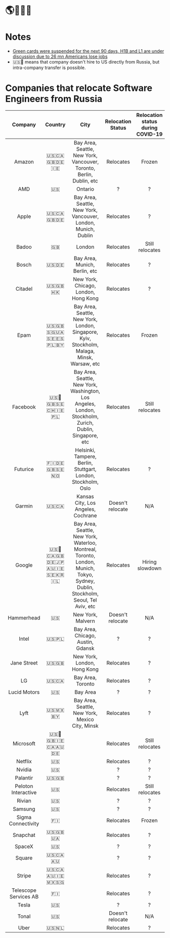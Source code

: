 # 🌎🚜🇷🇺

# Notes
* [Green cards were suspended for the next 90 days, H1B and L1 are under discussion due to 26 mn Americans lose jobs](https://www.business-standard.com/article/economy-policy/trump-urged-to-suspend-h1b-other-visas-after-26-mn-americans-lose-jobs-120042500004_1.html) 
* 🇺🇸🚜 means that company doesn't hire to US directly from Russia, but intra-company transfer is possible.

# Companies that relocate Software Engineers from Russia
|        Company        |     Country       |                                   City                                    | Relocation Status | Relocation status during COVID-19 |
|:---------------------:|:-----------------:|:-------------------------------------------------------------------------:|:-----------------:|:---------------------------------:|
|        Amazon         |     🇺🇸🇨🇦🇬🇧🇩🇪🇮🇪     |    Bay Area, Seattle, New York, Vancouver, Toronto, Berlin, Dublin, etc   |  Relocates |             Frozen              |
|          AMD          |         🇺🇸        |                                  Ontario                                  |      ?         |               ?                 |
|         Apple         |      🇺🇸🇨🇦🇬🇧🇩🇪      |     Bay Area, Seattle, New York, Vancouver, London, Munich, Dublin        |                 Relocates |               ?                 |  
|         Badoo         |         🇬🇧        |                                  London                                   | Relocates |           Still relocates       |
|         Bosch         |        🇺🇸🇩🇪       |                      Bay Area, Munich, Berlin, etc                        |  Relocates     |                 ?           |
|         Citadel       |        🇺🇸🇬🇧🇭🇰      |                   New York, Chicago, London, Hong Kong                   | Relocates     |                 ?           | 
|         Epam          |   🇺🇸🇬🇧🇸🇬🇺🇦🇸🇪🇪🇸🇵🇱🇧🇾  | Bay Area, Seattle, New York, London, Singapore, Kyiv, Stockholm, Malaga, Minsk, Warsaw, etc             |     Relocates     |                                  Frozen                                   |
|       Facebook        |   🇺🇸🚜🇬🇧🇸🇪🇨🇭🇮🇪🇵🇱    |      Bay Area, Seattle, New York, Washington, Los Angeles, London, Stockholm, Zurich, Dublin, Singapore, etc              |             Relocates              |             Still relocates          |
|       Futurice        |      🇫🇮🇩🇪🇬🇧🇸🇪🇳🇴    |      Helsinki, Tampere, Berlin, Stuttgart, London, Stockholm, Oslo        | Relocates               |          ?        |
|        Garmin         |        🇺🇸🇨🇦        |                  Kansas City, Los Angeles, Cochrane                      | Doesn't relocate        |        N/A        |        
|        Google         |🇺🇸🚜🇨🇦🇬🇧🇩🇪🇯🇵🇦🇺🇮🇪🇸🇪🇰🇷🇮🇱| Bay Area, Seattle, New York, Waterloo, Montreal, Toronto, London, Munich, Tokyo, Sydney, Dublin, Stockholm, Seoul, Tel Aviv, etc |            Relocates          |            Hiring slowdown           |
|      Hammerhead       |         🇺🇸        |                            New York, Malvern                              | Doesn't relocate        |        N/A        |
|         Intel         |        🇺🇸🇵🇱        |                 Bay Area, Chicago, Austin, Gdansk                        |           ?                       |         ?         |
|      Jane Street      |        🇺🇸🇬🇧       |                         New York, London, Hong Kong                       |     Relocates               |         ?         |
|          LG           |        🇺🇸🇨🇦        |                            Bay Area, Toronto                             | Relocates               |         ?         |
|     Lucid Motors      |         🇺🇸        |                                 Bay Area                                  |       ?                       |         ?         |
|         Lyft          |      🇺🇸🇲🇽🇧🇾        |                Bay Area, Seattle, New York, Mexico City, Minsk           |            Relocates               |         ?         |
|      Microsoft        |   🇺🇸🚜🇬🇧🇮🇪🇨🇦🇦🇺🇩🇪   |                                                                            | Relocates               | Still relocates   |
|        Netflix        |         🇺🇸        |                                                                            |      Relocates               |         ?         |
|        Nvidia         |         🇺🇸        |                                                                            |          ?                       |         ?         |
|       Palantir        |        🇺🇸🇬🇧       |                                                                            |          ?                       |         ?         |
|  Peloton Interactive  |         🇺🇸        |                                                                            |                   Relocates               | Still relocates   |
|        Rivian         |         🇺🇸        |                                                                            |          ?                       |         ?         |
|        Samsung        |         🇺🇸        |                                                                            |                   ?                       |         ?         |
|  Sigma Connectivity   |         🇫🇮        |                                                                            |               Relocates               |      Frozen       |
|       Snapchat        |       🇺🇸🇬🇧🇺🇦      |                                                                            |               Relocates               |         ?        |
|        SpaceX         |         🇺🇸        |                                                                            |                  ?                       |         ?         |
|        Square         |       🇺🇸🇨🇦🇦🇺      |                                                                            |                   ?                       |         ?        |
|        Stripe         |    🇺🇸🇨🇦🇦🇺🇮🇪🇲🇽🇸🇬    |                                                                            |               Relocates               |         ?         |
| Telescope Services AB |         🇫🇮        |                                                                            |               Relocates               |         ?         |
|         Tesla         |         🇺🇸        |                                                                            |                   ?                       |         ?         |
|         Tonal         |         🇺🇸        |                                                                            |            Doesn't relocate        |        N/A        |
|         Uber          |        🇺🇸🇳🇱       |                                                                             |              Relocates               |         ?         |
